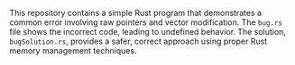 This repository contains a simple Rust program that demonstrates a common error involving raw pointers and vector modification.  The `bug.rs` file shows the incorrect code, leading to undefined behavior. The solution, `bugSolution.rs`, provides a safer, correct approach using proper Rust memory management techniques.